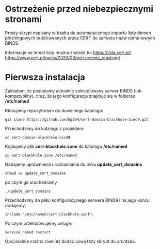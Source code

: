 
# Ostrzeżenie przed niebezpiecznymi stronami
Prosty skrypt napisany w bashu do automatycznego importu listy domen phishingowych publikowanych przez CERT do serwera nazw domenowych BIND9.

Informacje na temat listy można znaleźć tu:
https://lista.cert.pl/
https://www.cert.pl/posts/2020/03/ostrzezenia_phishing/

# Pierwsza instalacja
Zakładam, że posiadamy aktualnie zainstalowany serwer BIND9 (lub kompatybilny), oraz, że jego konfiguracja znajduje się w folderze **/etc/named**

Klonujemy repozytorium do dowolnego katalogu:

    git clone https://github.com/bg364/cert-domain-blackhole-bind9.git

Przechodzimy do katalogu z projektem:

    cd cert-domain-blackhole-bind9

Kopiujemy plik **cert-blackhole.zone** do katalogu **/etc/named**

    cp cert-blackhole.zone /etc/named
Nadajemy uprawnienia uruchamiania do pliku **update_cert_domains**

    chmod +x update_cert_domains
po czym go uruchamiamy

    ./update_cert_domains

Przechodzimy do pliku konfiguracyjnego serwera BIND9 i na jego końcu dodajemy:

    include "/etc/named/cert-blackhole.conf";


Po czym przeładowujemy usługę:

    service named restart


Opcjonalnie można również dodać powyższy skrypt do crontaba.

